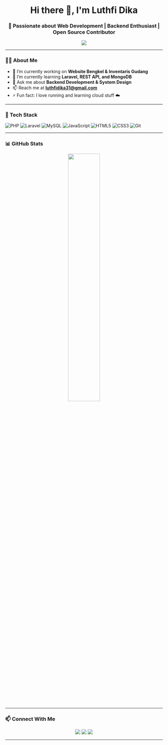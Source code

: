 <h1 align="center">Hi there 👋, I'm Luthfi Dika</h1>
<h3 align="center">🚀 Passionate about Web Development | Backend Enthusiast | Open Source Contributor</h3>

<p align="center">
  <img src="https://readme-typing-svg.herokuapp.com/?lines=Hello+World!;I+love+Laravel+and+MySQL;Always+Learning+Something+New...&center=true&width=380&height=45">
</p>

---

### 🧑‍💻 About Me
- 🔭 I’m currently working on **Website Bengkel & Inventaris Gudang**
- 🌱 I’m currently learning **Laravel, REST API, and MongoDB**
- 💬 Ask me about **Backend Development & System Design**
- 📫 Reach me at **luthfidika31@gmail.com**
- ⚡ Fun fact: I love running and learning cloud stuff ☁️

---

### 🚀 Tech Stack

![PHP](https://img.shields.io/badge/-PHP-777BB4?style=flat&logo=php&logoColor=white)
![Laravel](https://img.shields.io/badge/-Laravel-FF2D20?style=flat&logo=laravel&logoColor=white)
![MySQL](https://img.shields.io/badge/-MySQL-005C84?style=flat&logo=mysql&logoColor=white)
![JavaScript](https://img.shields.io/badge/-JavaScript-F7DF1E?style=flat&logo=javascript&logoColor=black)
![HTML5](https://img.shields.io/badge/-HTML5-E34F26?style=flat&logo=html5&logoColor=white)
![CSS3](https://img.shields.io/badge/-CSS3-1572B6?style=flat&logo=css3)
![Git](https://img.shields.io/badge/-Git-F05032?style=flat&logo=git&logoColor=white)

---

### 📊 GitHub Stats

<p align="center">
  <img src="https://github-readme-streak-stats.herokuapp.com/?user=Luthhh&theme=radical" width="45%"/>
</p>

---

### 📫 Connect With Me

<p align="center">
  <a href="www.linkedin.com/in/luthfi-dika-chandra"><img src="https://img.shields.io/badge/-Luthfi%20Dika-blue?style=flat&logo=Linkedin&logoColor=white"/></a>
  <a href="mailto:luthfidika31@gmail.com"><img src="https://img.shields.io/badge/-Gmail-D14836?style=flat&logo=Gmail&logoColor=white"/></a>
  <a href="https://www.instagram.com/lutchandra"><img src="https://img.shields.io/badge/-Instagram-E4405F?style=flat&logo=Instagram&logoColor=white"/></a>
</p>

---


